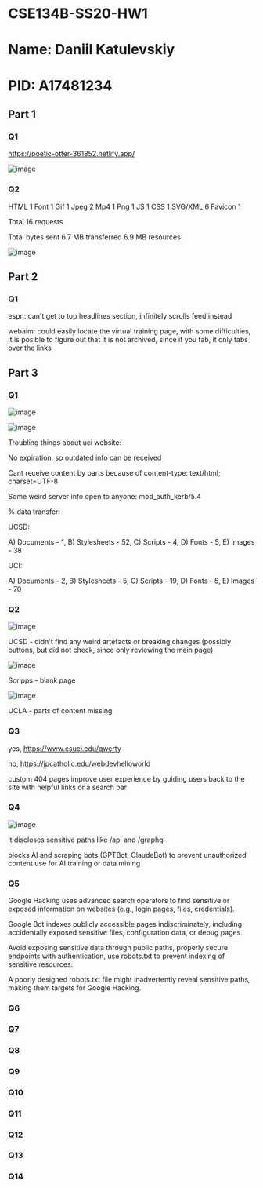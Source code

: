# CSE134B-SS20-HW1
# Name: Daniil Katulevskiy
# PID: A17481234

## Part 1

### Q1

https://poetic-otter-361852.netlify.app/

![image](https://github.com/user-attachments/assets/e8250352-b0ca-4548-b137-927724c5643f)

### Q2

HTML 1
Font 1
Gif 1
Jpeg 2
Mp4 1
Png 1
JS 1
CSS 1
SVG/XML 6
Favicon 1

Total 16 requests

Total bytes sent
6.7 MB transferred
6.9 MB resources

![image](https://github.com/user-attachments/assets/6d12b5f7-20a2-4cf2-97b4-00ffa9197e44)

## Part 2

### Q1

espn: can't get to top headlines section, infinitely scrolls feed instead

webaim: could easily locate the virtual training page, with some difficulties, it is posible to figure out that it is not archived, since if you tab, it only tabs over the links

## Part 3

### Q1

![image](https://github.com/user-attachments/assets/9df0959b-6dc1-48c8-9ac1-8f8da656fa26)

![image](https://github.com/user-attachments/assets/b756ec41-5788-4cb1-888b-b1cb9a273335)

Troubling things about uci website:

No expiration, so outdated info can be received

Cant receive content by parts because of content-type: text/html; charset=UTF-8

Some weird server info open to anyone: mod_auth_kerb/5.4

% data transfer:

UCSD:

A) Documents - 1, B) Stylesheets - 52, C) Scripts - 4, D) Fonts - 5, E) Images - 38

UCI:

A) Documents - 2, B) Stylesheets - 5, C) Scripts - 19, D) Fonts - 5, E) Images - 70

### Q2

![image](https://github.com/user-attachments/assets/607b735d-e7a3-4006-a3c2-b12ad9dd9868)

UCSD - didn't find any weird artefacts or breaking changes (possibly buttons, but did not check, since only reviewing the main page)

![image](https://github.com/user-attachments/assets/c2139e4b-ab84-421f-8eaf-d596a5e7ad4b)

Scripps - blank page

![image](https://github.com/user-attachments/assets/62d067a6-fbfa-433e-a0af-72d3b65222f5)

UCLA - parts of content missing


### Q3

yes, https://www.csuci.edu/qwerty

no, https://jpcatholic.edu/webdevhelloworld

custom 404 pages improve user experience by guiding users back to the site with helpful links or a search bar

### Q4

![image](https://github.com/user-attachments/assets/75530bc7-d3a4-402c-969e-1c4aba391c93)

it discloses sensitive paths like /api and /graphql

blocks AI and scraping bots (GPTBot, ClaudeBot) to prevent unauthorized content use for AI training or data mining


### Q5

Google Hacking uses advanced search operators to find sensitive or exposed information on websites (e.g., login pages, files, credentials).

Google Bot indexes publicly accessible pages indiscriminately, including accidentally exposed sensitive files, configuration data, or debug pages.

Avoid exposing sensitive data through public paths, properly secure endpoints with authentication, use robots.txt to prevent indexing of sensitive resources.

A poorly designed robots.txt file might inadvertently reveal sensitive paths, making them targets for Google Hacking.

### Q6

### Q7

### Q8

### Q9

### Q10

### Q11

### Q12

### Q13

### Q14
